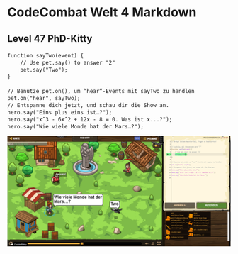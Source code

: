 # CodeCombat Welt 4 Markdown
## Level 47 PhD-Kitty
```
function sayTwo(event) {
    // Use pet.say() to answer "2"
    pet.say("Two");
}

// Benutze pet.on(), um “hear“-Events mit sayTwo zu handlen
pet.on("hear", sayTwo);
// Entspanne dich jetzt, und schau dir die Show an.
hero.say("Eins plus eins ist…?");
hero.say("x^3 - 6x^2 + 12x - 8 = 0. Was ist x...?");
hero.say("Wie viele Monde hat der Mars…?");
```
![alt text](image-128.png)